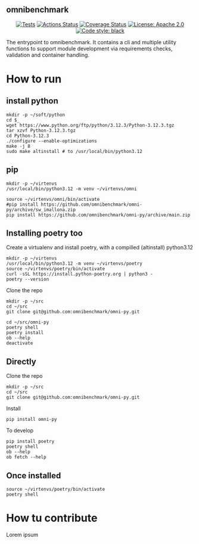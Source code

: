 ## omnibenchmark

<p align="center">
<a href="ttps://github.com/omnibenchmark/omni-py"><img alt="Tests" src="./reports/tests.svg"></a>
<a href="https://github.com/omnibenchmark/omni-py/actions"><img alt="Actions Status" src="https://github.com/omnibenchmark/omni-py/workflows/Tests/badge.svg"></a>
<a href="ttps://github.com/omnibenchmark/omni-py"><img alt="Coverage Status" src="./reports/coverage.svg"></a>
<a href="https://github.com/omnibenchmark/omni-py/blob/main/LICENSE"><img alt="License: Apache 2.0" src="https://img.shields.io/badge/License-Apache_2.0-blue.svg"></a>
<a href="https://github.com/psf/black"><img alt="Code style: black" src="https://img.shields.io/badge/code%20style-black-000000.svg"></a>
</p>


The entrypoint to omnibenchmark. It contains a cli and multiple utility functions to support module development via requirements checks, validation and container handling. 

# How to run

## install python

```
mkdir -p ~/soft/python
cd $_
wget https://www.python.org/ftp/python/3.12.3/Python-3.12.3.tgz
tar xzvf Python-3.12.3.tgz
cd Python-3.12.3
./configure --enable-optimizations
make -j 8
sudo make altinstall # to /usr/local/bin/python3.12

```

## pip

```
mkdir -p ~/virtenvs
/usr/local/bin/python3.12 -m venv ~/virtenvs/omni

source ~/virtenvs/omni/bin/activate
#pip install https://github.com/omnibenchmark/omni-py/archive/sw_imallona.zip
pip install https://github.com/omnibenchmark/omni-py/archive/main.zip
```

## Installing poetry too

Create a virtualenv and install poetry, with a compilled (altinstall) python3.12


```
mkdir -p ~/virtenvs
/usr/local/bin/python3.12 -m venv ~/virtenvs/poetry
source ~/virtenvs/poetry/bin/activate
curl -sSL https://install.python-poetry.org | python3 -
poetry --version
```

Clone the repo

```
mkdir -p ~/src
cd ~/src
git clone git@github.com:omnibenchmark/omni-py.git
```

```
cd ~/src/omni-py
poetry shell
poetry install
ob --help
deactivate
```

## Directly

Clone the repo

```
mkdir -p ~/src
cd ~/src
git clone git@github.com:omnibenchmark/omni-py.git
```

Install

```
pip install omni-py
```

To develop

```
pip install poetry
poetry shell
ob --help
ob fetch --help
```

## Once installed

```
source ~/virtenvs/poetry/bin/activate 
poetry shell
```

<!-- ## No-poetry, no-environ -->

<!-- Largely as in https://stackoverflow.com/questions/71769359/how-to-use-python-poetry-to-install-package-to-a-virtualenv-in-a-standalone-fash -->

<!-- ``` -->
<!-- su - $(whoami) # start clean -->
<!-- echo $PATH -->

<!-- cd ~/src/omni-py -->

<!-- ## export to a requirements.txt; assume `poetry` is available from somewhere -->
<!-- poetry export --without-hashes -f requirements.txt -o /tmp/requirements.txt -->

<!-- # create a new venv -->
<!-- mkdir -p ~/virtenvs && cd ~/virtenvs -->
<!-- /usr/local/bin/python3.12 -m venv omni && . omni/bin/activate -->

<!-- # then install the dependencies -->
<!-- pip install --no-cache-dir --no-deps -r /tmp/requirements.txt -->
<!-- pip install setuptools # https://stackoverflow.com/a/76691103 -->
<!-- pip install poetry     # so poetry is installed in an env NOT handled by poetry -->

<!-- # install cli -->
<!-- cd ~/src/omni-py -->
<!-- pip install . -->

<!-- eb --help -->
<!-- snakemake --version -->
<!-- poetry --version -->
<!-- ``` -->

# How tu contribute

Lorem ipsum
